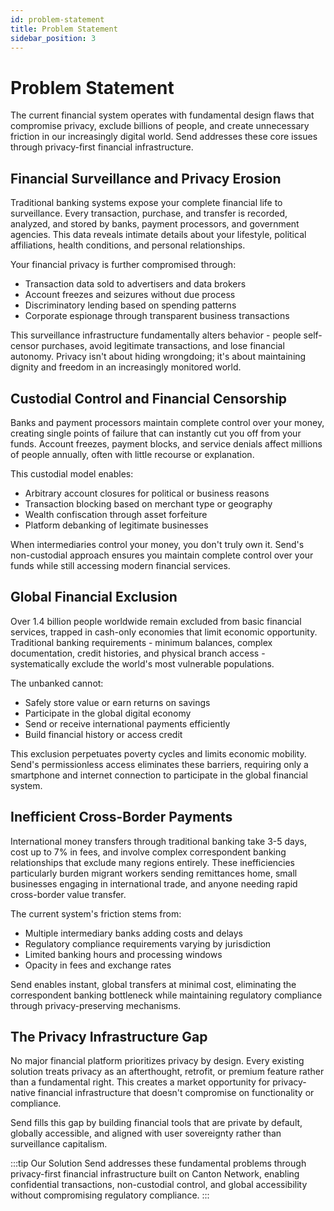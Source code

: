 ```yaml
---
id: problem-statement
title: Problem Statement
sidebar_position: 3
---
```


# Problem Statement

The current financial system operates with fundamental design flaws that compromise privacy, exclude billions of people, and create unnecessary friction in our increasingly digital world. Send addresses these core issues through privacy-first financial infrastructure.

## Financial Surveillance and Privacy Erosion

Traditional banking systems expose your complete financial life to surveillance. Every transaction, purchase, and transfer is recorded, analyzed, and stored by banks, payment processors, and government agencies. This data reveals intimate details about your lifestyle, political affiliations, health conditions, and personal relationships.

Your financial privacy is further compromised through:
- Transaction data sold to advertisers and data brokers
- Account freezes and seizures without due process
- Discriminatory lending based on spending patterns
- Corporate espionage through transparent business transactions

This surveillance infrastructure fundamentally alters behavior - people self-censor purchases, avoid legitimate transactions, and lose financial autonomy. Privacy isn't about hiding wrongdoing; it's about maintaining dignity and freedom in an increasingly monitored world.

## Custodial Control and Financial Censorship

Banks and payment processors maintain complete control over your money, creating single points of failure that can instantly cut you off from your funds. Account freezes, payment blocks, and service denials affect millions of people annually, often with little recourse or explanation.

This custodial model enables:
- Arbitrary account closures for political or business reasons
- Transaction blocking based on merchant type or geography
- Wealth confiscation through asset forfeiture
- Platform debanking of legitimate businesses

When intermediaries control your money, you don't truly own it. Send's non-custodial approach ensures you maintain complete control over your funds while still accessing modern financial services.

## Global Financial Exclusion

Over 1.4 billion people worldwide remain excluded from basic financial services, trapped in cash-only economies that limit economic opportunity. Traditional banking requirements - minimum balances, complex documentation, credit histories, and physical branch access - systematically exclude the world's most vulnerable populations.

The unbanked cannot:
- Safely store value or earn returns on savings
- Participate in the global digital economy
- Send or receive international payments efficiently
- Build financial history or access credit

This exclusion perpetuates poverty cycles and limits economic mobility. Send's permissionless access eliminates these barriers, requiring only a smartphone and internet connection to participate in the global financial system.

## Inefficient Cross-Border Payments

International money transfers through traditional banking take 3-5 days, cost up to 7% in fees, and involve complex correspondent banking relationships that exclude many regions entirely. These inefficiencies particularly burden migrant workers sending remittances home, small businesses engaging in international trade, and anyone needing rapid cross-border value transfer.

The current system's friction stems from:
- Multiple intermediary banks adding costs and delays
- Regulatory compliance requirements varying by jurisdiction
- Limited banking hours and processing windows
- Opacity in fees and exchange rates

Send enables instant, global transfers at minimal cost, eliminating the correspondent banking bottleneck while maintaining regulatory compliance through privacy-preserving mechanisms.

## The Privacy Infrastructure Gap

No major financial platform prioritizes privacy by design. Every existing solution treats privacy as an afterthought, retrofit, or premium feature rather than a fundamental right. This creates a market opportunity for privacy-native financial infrastructure that doesn't compromise on functionality or compliance.

Send fills this gap by building financial tools that are private by default, globally accessible, and aligned with user sovereignty rather than surveillance capitalism.


:::tip Our Solution
Send addresses these fundamental problems through privacy-first financial infrastructure built on Canton Network, enabling confidential transactions, non-custodial control, and global accessibility without compromising regulatory compliance.
:::

